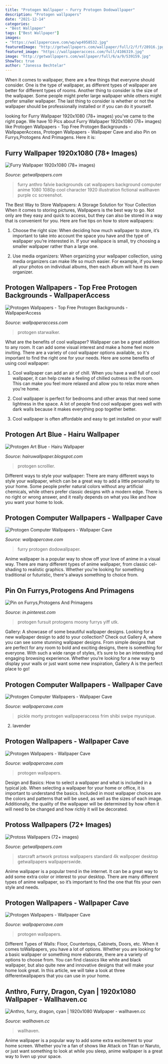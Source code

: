 ```yaml
---
title: "Protogen Wallpaper ~ Furry Protogen Dodowallpaper"
description: "Protogen wallpapers"
date: "2021-12-14"
categories:
- "Best Wallpaper"
tags: ["Best Wallpaper"]
images:
- "https://wallpapercave.com/wp/wp4958532.jpg"
featuredImage: "http://getwallpapers.com/wallpaper/full/2/f/f/28916.jpg"
featured_image: "https://wallpaperaccess.com/full/4106319.jpg"
image: "http://getwallpapers.com/wallpaper/full/6/a/9/539159.jpg"
ShowToc: true
author: "Janessa Bechtelar"
---
```



When it comes to wallpaper, there are a few things that everyone should consider. One is the type of wallpaper, as different types of wallpaper are better for different types of rooms. Another thing to consider is the size of the wallpaper. Some people might prefer large wallpaper while others might prefer smaller wallpaper. The last thing to consider is whether or not the wallpaper should be professionally installed or if you can do it yourself.

	

		
looking for Furry Wallpaper 1920x1080 (78+ images) you've came to the right page. We have 10 Pics about Furry Wallpaper 1920x1080 (78+ images) like Protogen Wallpapers - Top Free Protogen Backgrounds - WallpaperAccess, Protogen Wallpapers - Wallpaper Cave and also Pin on Furrys,Protogens And Primagens. Here it is:
		
    
## Furry Wallpaper 1920x1080 (78+ Images)

<img loading=lazy src="http://getwallpapers.com/wallpaper/full/2/f/f/28916.jpg" onerror="this.onerror=null;this.src='https://tse3.mm.bing.net/th?id=OIP.RVbrH6eHwsmgG2kOjXzCQgHaEK&amp;pid=15.1';" alt="Furry Wallpaper 1920x1080 (78+ images)">

_Source: getwallpapers.com_

>furry anthro falvie backgrounds cat wallpapers background computer anime 1080 1080p cool character 1920 illustration fictional wallhaven purple cc screenshot. 

	

The Best Way to Store Wallpapers: A Storage Solution for Your Collection
When it comes to storing pictures, Wallpapers is the best way to go. Not only are they easy and quick to access, but they can also be stored in a way that is convenient for you. Here are five tips on how to store wallpapers:
1) Choose the right size: When deciding how much wallpaper to store, it’s important to take into account the space you have and the type of wallpaper you’re interested in. If your wallspace is small, try choosing a smaller wallpaper rather than a large one.

2) Use media organizers: When organizing your wallpaper collection, using media organizers can make life so much easier. For example, if you keep all your photos on individual albums, then each album will have its own organizer.

    
## Protogen Wallpapers - Top Free Protogen Backgrounds - WallpaperAccess

<img loading=lazy src="https://wallpaperaccess.com/full/4106319.jpg" onerror="this.onerror=null;this.src='https://tse3.mm.bing.net/th?id=OIP.ktKRBLo46hhjBMZY66QLhQHaFj&amp;pid=15.1';" alt="Protogen Wallpapers - Top Free Protogen Backgrounds - WallpaperAccess">

_Source: wallpaperaccess.com_

>protogen starwalker. 

	

What are the benefits of cool wallpaper?
Wallpaper can be a great addition to any room. It can add some visual interest and make a home feel more inviting. There are a variety of cool wallpaper options available, so it's important to find the right one for your needs. Here are some benefits of using cool wallpaper: 
1. Cool wallpaper can add an air of chill. When you have a wall full of cool wallpaper, it can help create a feeling of chilled outness in the room. This can make you feel more relaxed and allow you to relax more when you're home. 

2. Cool wallpaper is perfect for bedrooms and other areas that need some lightness in the space. A lot of people find cool wallpaper goes well with dark walls because it makes everything pop together better. 

3. Cool wallpaper is often affordable and easy to get installed on your wall!

    
## Protogen Art Blue - Hairu Wallpaper

<img loading=lazy src="https://atto.scrolller.com/bluescreen-the-protogen-as-install-wizard-pun-1u855i9919-540x799.jpg" onerror="this.onerror=null;this.src='https://tse3.mm.bing.net/th?id=OIP.znw5NLVp55lLozijCJJixgHaK9&amp;pid=15.1';" alt="Protogen Art Blue - Hairu Wallpaper">

_Source: hairuwallpaper.blogspot.com_

>protogen scrolller. 

	

Different ways to style your wallpaper:
There are many different ways to style your wallpaper, which can be a great way to add a little personality to your home. Some people prefer natural colors without any artificial chemicals, while others prefer classic designs with a modern edge. There is no right or wrong answer, and it really depends on what you like and how you want your home to look.

    
## Protogen Computer Wallpapers - Wallpaper Cave

<img loading=lazy src="https://wallpapercave.com/wp/wp6419429.jpg" onerror="this.onerror=null;this.src='https://tse1.mm.bing.net/th?id=OIP.4thCGdYvxtHNlnp5VsrgjAHaF2&amp;pid=15.1';" alt="Protogen Computer Wallpapers - Wallpaper Cave">

_Source: wallpapercave.com_

>furry protogen dodowallpaper. 

	

Anime wallpaper is a popular way to show off your love of anime in a visual way. There are many different types of anime wallpaper, from classic cel-shading to realistic graphics. Whether you're looking for something traditional or futuristic, there's always something to choice from.

    
## Pin On Furrys,Protogens And Primagens

<img loading=lazy src="https://i.pinimg.com/originals/27/3b/12/273b12d07370b03ebaea335a5e50a25a.jpg" onerror="this.onerror=null;this.src='https://tse3.mm.bing.net/th?id=OIP.usDsHFq4y8nUPvEMVqiqcQHaE8&amp;pid=15.1';" alt="Pin on Furrys,Protogens And Primagens">

_Source: in.pinterest.com_

>protogen fursuit protogens moony furrys yiff utk. 

	

Gallery: A showcase of some beautiful wallpaper designs.
Looking for a new wallpaper design to add to your collection? Check out Gallery A, where you can see some stunning wallpaper designs. From simple designs that are perfect for any room to bold and exciting designs, there is something for everyone. With such a wide range of styles, it’s sure to be an interesting and engaging browsing experience. Whether you’re looking for a new way to display your walls or just want some new inspiration, Gallery A is the perfect place to go!





	
	
    
## Protogen Computer Wallpapers - Wallpaper Cave

<img loading=lazy src="https://wallpapercave.com/wp/wp5377743.png" onerror="this.onerror=null;this.src='https://tse4.mm.bing.net/th?id=OIP.JtX_ybU6GLOswJ9nlrdXKwHaEK&amp;pid=15.1';" alt="Protogen Computer Wallpapers - Wallpaper Cave">

_Source: wallpapercave.com_

>pickle morty protogen wallpaperaccess frim shibi swipe myunique. 

	

2. lavender 

    
## Protogen Wallpapers - Wallpaper Cave

<img loading=lazy src="https://wallpapercave.com/wp/wp4958532.jpg" onerror="this.onerror=null;this.src='https://tse4.mm.bing.net/th?id=OIP.zmRCCBvIigzznZOydFZ6sgHaNK&amp;pid=15.1';" alt="Protogen Wallpapers - Wallpaper Cave">

_Source: wallpapercave.com_

>protogen wallpapers. 

	

Design and Basics: How to select a wallpaper and what is included in a typical job.
When selecting a wallpaper for your home or office, it is important to understand the basics. Included in most wallpaper choices are the colors and patterns that will be used, as well as the sizes of each image. Additionally, the quality of the wallpaper will be determined by how often it will need to be changed and how richly it will be decorated.

    
## Protoss Wallpapers (72+ Images)

<img loading=lazy src="http://getwallpapers.com/wallpaper/full/6/a/9/539159.jpg" onerror="this.onerror=null;this.src='https://tse2.mm.bing.net/th?id=OIP.kqaYTY09VpH1jRKLKHUXsQHaEK&amp;pid=15.1';" alt="Protoss Wallpapers (72+ images)">

_Source: getwallpapers.com_

>starcraft artwork protoss wallpapers standard 4k wallpoper desktop getwallpapers wallpaperswide. 

	

Anime wallpaper is a popular trend in the internet. It can be a great way to add some extra color or interest to your desktop. There are many different types of anime wallpaper, so it’s important to find the one that fits your own style and needs.

    
## Protogen Wallpapers - Wallpaper Cave

<img loading=lazy src="https://wallpapercave.com/wp/wp5913388.jpg" onerror="this.onerror=null;this.src='https://tse4.mm.bing.net/th?id=OIP.EHwST0MVT9DxWHqwml16ggHaEK&amp;pid=15.1';" alt="Protogen Wallpapers - Wallpaper Cave">

_Source: wallpapercave.com_

>protogen wallpapers. 

	

Different Types of Walls: Floor, Countertops, Cabinets, Doors, etc.
When it comes toWallpapers, you have a lot of options. Whether you are looking for a basic wallpaper or something more elaborate, there are a variety of options to choose from. You can find classics like white and black wallpaper, but also quite new and innovative designs that will make your home look great. In this article, we will take a look at three differentwallpapers that you can use in your home.

    
## Anthro, Furry, Dragon, Cyan | 1920x1080 Wallpaper - Wallhaven.cc

<img loading=lazy src="https://th.wallhaven.cc/lg/x1/x11lko.jpg" onerror="this.onerror=null;this.src='https://tse4.mm.bing.net/th?id=OIP.27SOoxYWqGkKaaAy2A7r9AAAAA&amp;pid=15.1';" alt="Anthro, furry, dragon, cyan | 1920x1080 Wallpaper - wallhaven.cc">

_Source: wallhaven.cc_

>wallhaven. 

	

Anime wallpaper is a popular way to add some extra excitement to your home screen. Whether you’re a fan of shows like Attack on Titan or Naruto, or just want something to look at while you sleep, anime wallpaper is a great way to liven up your space.

